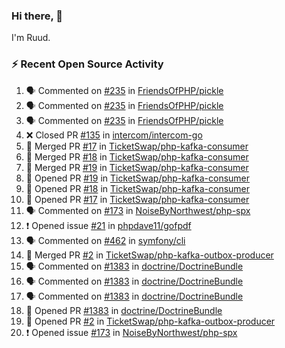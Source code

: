 ### Hi there, 👋

I'm Ruud.
 
### :zap: Recent Open Source Activity

<!--START_SECTION:activity-->
1. 🗣 Commented on [#235](https://github.com/FriendsOfPHP/pickle/issues/235) in [FriendsOfPHP/pickle](https://github.com/FriendsOfPHP/pickle)
2. 🗣 Commented on [#235](https://github.com/FriendsOfPHP/pickle/issues/235) in [FriendsOfPHP/pickle](https://github.com/FriendsOfPHP/pickle)
3. 🗣 Commented on [#235](https://github.com/FriendsOfPHP/pickle/issues/235) in [FriendsOfPHP/pickle](https://github.com/FriendsOfPHP/pickle)
4. ❌ Closed PR [#135](https://github.com/intercom/intercom-go/pull/135) in [intercom/intercom-go](https://github.com/intercom/intercom-go)
5. 🎉 Merged PR [#17](https://github.com/TicketSwap/php-kafka-consumer/pull/17) in [TicketSwap/php-kafka-consumer](https://github.com/TicketSwap/php-kafka-consumer)
6. 🎉 Merged PR [#18](https://github.com/TicketSwap/php-kafka-consumer/pull/18) in [TicketSwap/php-kafka-consumer](https://github.com/TicketSwap/php-kafka-consumer)
7. 🎉 Merged PR [#19](https://github.com/TicketSwap/php-kafka-consumer/pull/19) in [TicketSwap/php-kafka-consumer](https://github.com/TicketSwap/php-kafka-consumer)
8. 💪 Opened PR [#19](https://github.com/TicketSwap/php-kafka-consumer/pull/19) in [TicketSwap/php-kafka-consumer](https://github.com/TicketSwap/php-kafka-consumer)
9. 💪 Opened PR [#18](https://github.com/TicketSwap/php-kafka-consumer/pull/18) in [TicketSwap/php-kafka-consumer](https://github.com/TicketSwap/php-kafka-consumer)
10. 💪 Opened PR [#17](https://github.com/TicketSwap/php-kafka-consumer/pull/17) in [TicketSwap/php-kafka-consumer](https://github.com/TicketSwap/php-kafka-consumer)
11. 🗣 Commented on [#173](https://github.com/NoiseByNorthwest/php-spx/issues/173) in [NoiseByNorthwest/php-spx](https://github.com/NoiseByNorthwest/php-spx)
12. ❗️ Opened issue [#21](https://github.com/phpdave11/gofpdf/issues/21) in [phpdave11/gofpdf](https://github.com/phpdave11/gofpdf)
13. 🗣 Commented on [#462](https://github.com/symfony/cli/issues/462) in [symfony/cli](https://github.com/symfony/cli)
14. 🎉 Merged PR [#2](https://github.com/TicketSwap/php-kafka-outbox-producer/pull/2) in [TicketSwap/php-kafka-outbox-producer](https://github.com/TicketSwap/php-kafka-outbox-producer)
15. 🗣 Commented on [#1383](https://github.com/doctrine/DoctrineBundle/issues/1383) in [doctrine/DoctrineBundle](https://github.com/doctrine/DoctrineBundle)
16. 🗣 Commented on [#1383](https://github.com/doctrine/DoctrineBundle/issues/1383) in [doctrine/DoctrineBundle](https://github.com/doctrine/DoctrineBundle)
17. 🗣 Commented on [#1383](https://github.com/doctrine/DoctrineBundle/issues/1383) in [doctrine/DoctrineBundle](https://github.com/doctrine/DoctrineBundle)
18. 💪 Opened PR [#1383](https://github.com/doctrine/DoctrineBundle/pull/1383) in [doctrine/DoctrineBundle](https://github.com/doctrine/DoctrineBundle)
19. 💪 Opened PR [#2](https://github.com/TicketSwap/php-kafka-outbox-producer/pull/2) in [TicketSwap/php-kafka-outbox-producer](https://github.com/TicketSwap/php-kafka-outbox-producer)
20. ❗️ Opened issue [#173](https://github.com/NoiseByNorthwest/php-spx/issues/173) in [NoiseByNorthwest/php-spx](https://github.com/NoiseByNorthwest/php-spx)
<!--END_SECTION:activity-->
